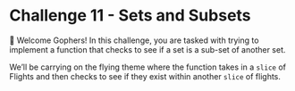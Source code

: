 
# Challenge 11 - Sets and Subsets

👋 Welcome Gophers! In this challenge, you are tasked with trying to implement a function that checks to see if a set is a sub-set of another set.

We’ll be carrying on the flying theme where the function takes in a `slice` of Flights and then checks to see if they exist within another `slice` of flights.
